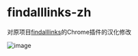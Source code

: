 # findalllinks-zh

对原项目[findalllinks](https://github.com/ElSicarius/findalllinks/tree/main/chrome)的Chrome插件的汉化修改

![image](https://user-images.githubusercontent.com/57119052/162407195-9bb138c1-5d83-4df0-8788-ff64225b6496.png)


